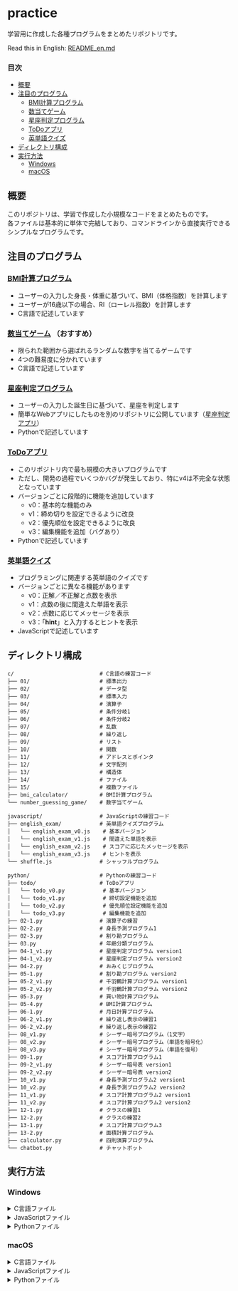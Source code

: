 # practice

学習用に作成した各種プログラムをまとめたリポジトリです。

Read this in English: [README_en.md](README_en.md)  

### 目次
- [概要](#概要)  
- [注目のプログラム](#注目のプログラム)  
	- [BMI計算プログラム](#bmi計算プログラム)  
	- [数当てゲーム](#数当てゲーム)  
	- [星座判定プログラム](#星座判定プログラム)  
    - [ToDoアプリ](#todoアプリ)  
	- [英単語クイズ](#英単語クイズ)  
- [ディレクトリ構成](#ディレクトリ構成)  
- [実行方法](#実行方法)  
	- [Windows](#windows)  
	- [macOS](#macos)  

## 概要

このリポジトリは、学習で作成した小規模なコードをまとめたものです。  
各ファイルは基本的に単体で完結しており、コマンドラインから直接実行できるシンプルなプログラムです。  

## 注目のプログラム

### [BMI計算プログラム](c/bmi_calculator/v5.c)  
- ユーザーの入力した身長・体重に基づいて、BMI（体格指数）を計算します  
- ユーザーが16歳以下の場合、RI（ローレル指数）を計算します  
- C言語で記述しています  

### [数当てゲーム](c/number_guessing_game/v5.c) （おすすめ）  
- 限られた範囲から選ばれるランダムな数字を当てるゲームです  
- 4つの難易度に分かれています  
- C言語で記述しています  

### [星座判定プログラム](python/04-1_v2.py)  
- ユーザーの入力した誕生日に基づいて、星座を判定します  
- 簡単なWebアプリにしたものを別のリポジトリに公開しています（[星座判定アプリ](https://github.com/kotonekanno/zoadic-checker)）  
- Pythonで記述しています  

### [ToDoアプリ](python/todo/)
- このリポジトリ内で最も規模の大きいプログラムです
- ただし、開発の過程でいくつかバグが発生しており、特にv4は不完全な状態となっています  
- バージョンごとに段階的に機能を追加しています  
    - v0：基本的な機能のみ  
    - v1：締め切りを設定できるように改良  
    - v2：優先順位を設定できるように改良  
    - v3：編集機能を追加（バグあり）  
- Pythonで記述しています  

### [英単語クイズ](javascript/english_exam/)  
- プログラミングに関連する英単語のクイズです  
- バージョンごとに異なる機能があります  
	- v0：正解／不正解と点数を表示  
	- v1：点数の後に間違えた単語を表示  
	- v2：点数に応じてメッセージを表示  
	- v3：「**hint**」と入力するとヒントを表示  
- JavaScriptで記述しています  

## ディレクトリ構成

```
c/                           # C言語の練習コード  
├── 01/                      # 標準出力  
├── 02/                      # データ型  
├── 03/                      # 標準入力  
├── 04/                      # 演算子  
├── 05/                      # 条件分岐1  
├── 06/                      # 条件分岐2  
├── 07/                      # 乱数  
├── 08/                      # 繰り返し  
├── 09/                      # リスト  
├── 10/                      # 関数  
├── 11/                      # アドレスとポインタ  
├── 12/                      # 文字配列  
├── 13/                      # 構造体  
├── 14/                      # ファイル  
├── 15/                      # 複数ファイル  
├── bmi_calculator/          # BMI計算プログラム  
└── number_guessing_game/    # 数字当てゲーム  
  
javascript/                  # JavaScriptの練習コード  
├── english_exam/            # 英単語クイズプログラム  
│   └── english_exam_v0.js    # 基本バージョン  
│   └── english_exam_v1.js    # 間違えた単語を表示  
│   └── english_exam_v2.js    # スコアに応じたメッセージを表示  
│   └── english_exam_v3.js    # ヒントを表示  
└── shuffle.js               # シャッフルプログラム  
  
python/                      # Pythonの練習コード  
├── todo/                    # ToDoアプリ  
│   └── todo_v0.py            # 基本バージョン  
│   └── todo_v1.py            # 締切設定機能を追加  
│   └── todo_v2.py            # 優先順位設定機能を追加  
│   └── todo_v3.py            # 編集機能を追加  
├── 02-1.py                  # 演算子の練習  
├── 02-2.py                  # 身長予測プログラム1  
├── 02-3.py                  # 割り勘プログラム  
├── 03.py                    # 年齢分類プログラム  
├── 04-1_v1.py               # 星座判定プログラム version1  
├── 04-1_v2.py               # 星座判定プログラム version2  
├── 04-2.py                  # おみくじプログラム  
├── 05-1.py                  # 割り勘プログラム version2  
├── 05-2_v1.py               # 千羽鶴計算プログラム version1  
├── 05-2_v2.py               # 千羽鶴計算プログラム version2  
├── 05-3.py                  # 買い物計算プログラム  
├── 05-4.py                  # BMI計算プログラム  
├── 06-1.py                  # 月日計算プログラム  
├── 06-2_v1.py               # 繰り返し表示の練習1  
├── 06-2_v2.py               # 繰り返し表示の練習2  
├── 08_v1.py                 # シーザー暗号プログラム（1文字）  
├── 08_v2.py                 # シーザー暗号プログラム（単語を暗号化）  
├── 08_v3.py                 # シーザー暗号プログラム（単語を復号）  
├── 09-1.py                  # スコア計算プログラム1  
├── 09-2_v1.py               # シーザー暗号表 version1  
├── 09-2_v2.py               # シーザー暗号表 version2  
├── 10_v1.py                 # 身長予測プログラム2 version1  
├── 10_v2.py                 # 身長予測プログラム2 version2  
├── 11_v1.py                 # スコア計算プログラム2 version1  
├── 11_v2.py                 # スコア計算プログラム2 version2  
├── 12-1.py                  # クラスの練習1  
├── 12-2.py                  # クラスの練習2  
├── 13-1.py                  # スコア計算プログラム3  
├── 13-2.py                  # 面積計算プログラム  
├── calculator.py            # 四則演算プログラム
└── chatbot.py               # チャットボット
```

## 実行方法

### Windows

<details>
<summary>C言語ファイル</summary>

1. GCC（MinGWなど）がインストールされているか確認  
    インストールされていない場合、以下のサイトからインストールしてください。  
      [MinGW-w64](https://sourceforge.net/projects/mingw-w64/)  
2. コマンドプロンプトを開く  
3. ソースコードのあるフォルダに移動（例）  

    ```shell
    cd path\to\c_files
    ```

4. コンパイルする  

    ```shell
    gcc ファイル名.c -o 実行ファイル名.exe
    ```

5. 実行ファイルを実行する  

    ```shell
    ./実行ファイル名.exe
    ```

</details>

<details> <summary>JavaScriptファイル</summary>

1. Node.jsがインストールされているか確認  
    インストールされていない場合、以下のサイトからインストールしてください。  
      [Node.js公式サイト](https://nodejs.org/ja)  
2. コマンドプロンプトを開く  
3. スクリプトのあるフォルダに移動（例）  

    ```shell
    cd path\to\js_files
    ```

4. 実行する  

    ```shell
    node ファイル名.js
    ```

</details>

<details> <summary>Pythonファイル</summary>

1. Pythonがインストールされているか確認  
    インストールされていない場合、以下からダウンロードしてください。  
      [Python公式サイト](https://www.python.org/downloads/)  
2. コマンドプロンプトを開く  
3. スクリプトのあるフォルダに移動  

    ```shell
    cd path\to\python_files
    ```

4. 実行する  

    ```shell
    python ファイル名.py
    ```

</details>

### macOS

<details> <summary>C言語ファイル</summary>

1. ターミナルを開く  
2. GCC（Xcode command Line Tools）がインストールされているか確認  
    ターミナルを開いて以下を実行すると、インストールがなければ促されます。  
      
      ```shell
      gcc --version
      ```

3. ソースコードのあるフォルダに移動（例）  

    ```shell
    cd /path/to/c_files
    ```

4. コンパイルする  

    ```shell
    gcc ファイル名.c -o 実行ファイル名
    ```

5. 実行ファイルを実行する  

    ```shell
    ./実行ファイル名
    ```

</details>

<details> <summary>JavaScriptファイル</summary>

1. Node.jsがインストールされているか確認  
    インストールされていない場合、以下からダウンロードしてください。  
      [Node.js公式サイト](https://nodejs.org/ja)  
2. ターミナルを開く  
3. スクリプトのあるフォルダに移動（例）  

    ```shell
    cd /path/to/js_files
    ```

4. 実行する  

    ```shell
    node ファイル名.js
    ```

</details>

<details> <summary>Pythonファイル</summary>

1. Pythonがインストールされているか確認  
    macOSはPython3がプリインストールされている場合が多いですが、ない場合は以下からダウンロードしてください。  
      [Python公式サイト](https://www.python.org/downloads/)  
2. ターミナルを開く  
3. スクリプトのあるフォルダに移動（例）  

    ```shell
    cd /path/to/python_files
    ```

4. 実行する  

    ```shell
    python3 ファイル名.py
    ```

</details>
